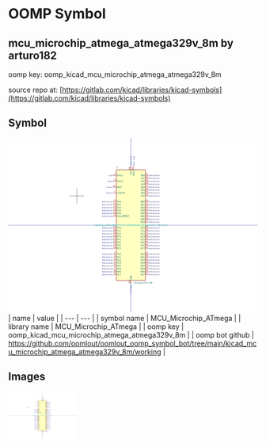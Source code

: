 # OOMP Symbol  
## mcu_microchip_atmega_atmega329v_8m  by arturo182  
  
oomp key: oomp_kicad_mcu_microchip_atmega_atmega329v_8m  
  
source repo at: [https://gitlab.com/kicad/libraries/kicad-symbols](https://gitlab.com/kicad/libraries/kicad-symbols)  
## Symbol  
  
[![working.png](working_600.png)](working.png)  
| name | value | 
| --- | --- | 
| symbol name | MCU_Microchip_ATmega | 
| library name | MCU_Microchip_ATmega | 
| oomp key | oomp_kicad_mcu_microchip_atmega_atmega329v_8m | 
| oomp bot github | https://github.com/oomlout/oomlout_oomp_symbol_bot/tree/main/kicad_mcu_microchip_atmega_atmega329v_8m/working | 
## Images  
  
[![working.png](working_140.png)](working.png)  
